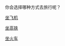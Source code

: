 你会选择哪种方式去旅行呢？

[坐飞机](Chinese/travel/fj/fj.md)

[坐高铁](Chinese/travel/gt/gt.md)

[坐火车](Chinese/travel/hc/hc.md)